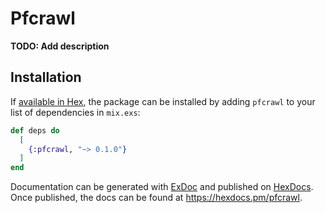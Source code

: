 # Pfcrawl

**TODO: Add description**

## Installation

If [available in Hex](https://hex.pm/docs/publish), the package can be installed
by adding `pfcrawl` to your list of dependencies in `mix.exs`:

```elixir
def deps do
  [
    {:pfcrawl, "~> 0.1.0"}
  ]
end
```

Documentation can be generated with [ExDoc](https://github.com/elixir-lang/ex_doc)
and published on [HexDocs](https://hexdocs.pm). Once published, the docs can
be found at <https://hexdocs.pm/pfcrawl>.

